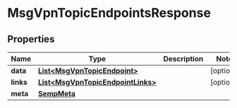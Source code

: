 
# MsgVpnTopicEndpointsResponse

## Properties
Name | Type | Description | Notes
------------ | ------------- | ------------- | -------------
**data** | [**List&lt;MsgVpnTopicEndpoint&gt;**](MsgVpnTopicEndpoint.md) |  |  [optional]
**links** | [**List&lt;MsgVpnTopicEndpointLinks&gt;**](MsgVpnTopicEndpointLinks.md) |  |  [optional]
**meta** | [**SempMeta**](SempMeta.md) |  | 



